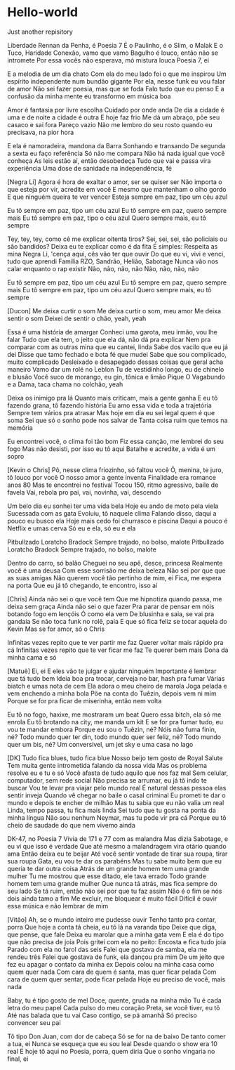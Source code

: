 # Hello-world
Just another repisitory

Liberdade Rennan da Penha, é Poesia 7
É o Paulinho, é o Slim, o Malak
E o Tuco, Haridade
Conexão, vamo que vamo
Bagulho é louco, então não se intromete
Por essa vocês não esperava, mó mistura louca
Poesia 7, ei

E a melodia de um dia chato
Com ela do meu lado foi o que me inspirou
Um espírito independente num bundão gigante
Por ela, nesse funk eu vou falar de amor
Não sei fazer poesia, mas que se foda
Falo tudo que eu penso
E a confusão da minha mente eu transformo em música boa

Amor é fantasia por livre escolha
Cuidado por onde anda
De dia a cidade é uma e de noite a cidade é outra
E hoje faz frio
Me dá um abraço, põe seu casaco e sai fora
Pareço vazio
Não me lembro do seu rosto quando eu precisava, na pior hora

E ela é namoradeira, mandona da Barra
Sonhando e transando
De segunda a sexta eu faço referência
Só não me compara
Não há nada igual que você conheça
As leis estão aí, então desobedeça
Tudo que vai e passa vira experiência
Uma dose de sanidade na independência, fé

[Negra Li]
Agora é hora de exaltar o amor, ser se quiser ser
Não importa o que esteja por vir, acredite em você
E mesmo que mantenham o olho gordo
E que ninguém queira te ver vencer
Esteja sempre em paz, tipo um céu azul

Eu tô sempre em paz, tipo um céu azul
Eu tô sempre em paz, quero sempre mais
Eu tô sempre em paz, tipo o céu azul
Quero sempre mais, eu tô sempre

Tey, tey, tey, como cê me explicar oitenta tiros?
Sei, sei, sei, são policiais ou são bandidos?
Deixa eu te explicar como é da fita
É simples: Respeita as mina
Negra Li, 'cença aqui, cês vão ter que ouvir
Do que eu vi, vivi e venci, tudo que aprendi
Família RZO, Sandrão, Helião, Sabotage
Nunca vão nos calar enquanto o rap existir
Não, não, não, não
Não, não, não, não

Eu tô sempre em paz, tipo um céu azul
Eu tô sempre em paz, quero sempre mais
Eu tô sempre em paz, tipo um céu azul
Quero sempre mais, eu tô sempre

[Ducon]
Me deixa curtir o som
Me deixa curtir o som, meu amor
Me deixa sentir o som
Deixei de sentir o chão, yeah, yeah

Essa é uma história de amargar
Conheci uma garota, meu irmão, vou lhe falar
Tudo que ela tem, o jeito que ela dá, não dá pra explicar
Nem pra comparar com as outras mina que eu cantei, linda
Sabe dos vacilo que eu já dei
Disse que tamo fechado e bota fé que mudei
Sabe que sou complicado, muito complicado
Desleixado e desapegado dessas coisas que geral acha maneiro
Vamo dar um rolé no Leblon
Tu de vestidinho longo, eu de chinelo e blusão
Você suco de morango, eu gin, tônica e limão
Pique O Vagabundo e a Dama, taca chama no colchão, yeah

Deixa os inimigo pra lá
Quanto mais criticam, mais a gente ganha
E eu tô fazendo grana, tô fazendo história
Eu amo essa vida e toda a trajetória
Sempre tem vários pra atrasar
Mas hoje em dia eu sei legal quem é que soma
Sei que só o sonho pode nos salvar de
Tanta coisa ruim que temos na memória

Eu encontrei você, o clima foi tão bom
Fiz essa canção, me lembrei do seu fogo
Mas não desisti, por isso eu tô aqui
Batalhe e acredite, a vida é um sopro

[Kevin o Chris]
Pô, nesse clima friozinho, só faltou você
Ô, menina, te juro, tô louco por você
O nosso amor a gente inventa
Finalidade era romance anos 80
Mas te encontrei no festival
Tocou 150, ritmo agressivo, baile de favela
Vai, rebola pro pai, vai, novinha, vai, descendo

Um belo dia eu sonhei ter uma vida bela
Hoje eu ando de moto pela viela
Sucessada com as gata
Evoluiu, tô naquele clima
Falando disso, daqui a pouco eu busco ela
Hoje mais cedo foi churrasco e piscina
Daqui a pouco é Netflix e umas cerva
Só eu e ela, só eu e ela

Pitbullzado Loratcho Bradock
Sempre trajado, no bolso, malote
Pitbullzado Loratcho Bradock
Sempre trajado, no bolso, malote

Dentro do carro, só balão
Cheguei no seu apê, desce, princesa
Realmente você é uma deusa
Com esse sorrisão me deixa beleza
Não sei por que que as suas amigas
Não querem você tão pertinho de mim, ei
Fica, me espera na porta
Que eu já tô chegando, te encontro, isso aí

[Chris]
Ainda não sei o que você tem
Que me hipnotiza quando passa, me deixa sem graça
Ainda não sei o que fazer
Pra parar de pensar em nóis botando fogo em lençóis
Ó como ela vem
De blusinha e saia, se vai pra gandaia
Se não toca funk no rolê, paia
E que só fica feliz se tocar aquela do Kevin
Mas se for amor, só o Chris

Infinitas vezes repito que te ver partir me faz
Querer voltar mais rápido pra cá
Infinitas vezes repito que te ver ficar me faz
Te querer bem mais
Dona da minha cama e só

[Matuê]
Ei, ei
E eles vão te julgar e ajudar ninguém
Importante é lembrar que tá tudo bem
Ideia boa pra trocar, cerveja no bar, hash pra fumar
Várias biatch e umas nota de cem
Ela adora o meu cheiro de marola
Joga pelada e vem enchendo a minha bola
Põe na conta do Tuêzin, depois vem ni mim
Porque se for pra ficar de miserinha, então nem volta

Eu tô no fogo, haxixe, me mostraram um beat
Quero essa bitch, ela só me enrola
Eu tô brotando na city, me manda um kit
E se for pra fumar tudo, eu vou te mandar embora
Porque eu sou o Tuêzin, né?
Nóis não fuma finin, né?
Todo mundo quer ter din, todo mundo quer ser feliz, né?
Todo mundo quer um bis, né?
Um conversível, um jet sky e uma casa no lago

[DK]
Tudo fica blues, tudo fica blue
Nosso beijo tem gosto de Royal Salute
Tem muita gente intrometida falando da nossa vida
Mas os problema resolve eu e tu e só
Você afasta de tudo aquilo que nos faz mal
Sem celular, computador, sem rede social
Não precisa se arrumar, eu já tô indo te buscar
Vou te levar pra viajar pelo mundo real
É natural dessas pessoa elas sentir inveja
Quando vê chegar no baile o casal criminal
Eu prometi te dar o mundo e depois te encher de milhão
Mas tu sabia que eu não valia um real
Linda, tempo passa, tu fica mais linda
Sei tudo que tu gosta na ponta da minha língua
Não sou nenhum Neymar, mas tu pode vir pra cá
Porque eu tô cheio de saudade do que nem vivemo ainda

DK-47, no Poesia 7
Vivia de 171 e 77 com as malandra
Mas dizia Sabotage, e eu vi que isso é verdade
Que até mesmo a malandragem vira otário quando ama
Então deixa eu te beijar
Até você sentir vontade de tirar sua roupa, tirar sua roupa
Gata, eu vou te dar os parabéns
Mas tu sabe muito bem que eu queria te dar outra coisa
Atrás de um grande homem tem uma grande mulher
Tu me mostrou que esse ditado, ele tava errado
Todo grande homem tem uma grande mulher
Que nunca tá atrás, mas fica sempre do seu lado
Se tá ruim, então não sei por que tu faz assim
Não é o fim se nós dois ainda tamo a fim
Me excluir, me bloquear é muito fácil
Difícil é ouvir essa música e não lembrar de mim

[Vitão]
Ah, se o mundo inteiro me pudesse ouvir
Tenho tanto pra contar, porra
Que hoje a conta tá cheia, eu tô lá na varanda tipo
Deixe que diga, que pense, que fale
Deixa eu marolar que a minha gata vem
E ela é do tipo que não precisa de joia
Pois gritei com ela no peito: Encosta e fica tudo joia
Parado com ela no farol das seis
Falei que gostava de samba, ela me rendeu três
Falei que gostava de funk, ela dançou pra mim
De um jeito que fez eu apagar o contato da minha ex
Depois colou na minha casa como quem quer nada
Com cara de quem é santa, mas quer ficar pelada
Com cara de quem quer sentar, pode ficar pelada
Hoje eu preciso de você, mais nada

Baby, tu é tipo gosto de mel
Doce, quente, gruda na minha mão
Tu é cada letra do meu papel
Cada pulso do meu coração
Preta, se você tiver, eu tô
Até nas balada que tu vai
Caso contigo, se pá amanhã
Só preciso convencer seu pai

Tô tipo Don Juan, com dor de cabeça
Só se for na de baixo
De tanto comer a tua, ei
Nunca se esqueça que eu sou leal
Desde quando o show era 10 real
E hoje tô aqui no Poesia, porra, quem diria
Que o sonho vingaria no final, ei
